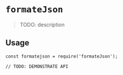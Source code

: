 # `formateJson`

> TODO: description

## Usage

```
const formatejson = require('formateJson');

// TODO: DEMONSTRATE API
```
